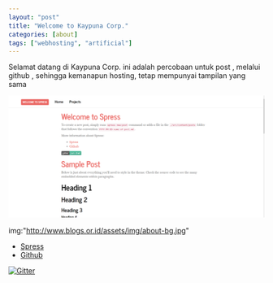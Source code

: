 ```yaml
---
layout: "post"
title: "Welcome to Kaypuna Corp."
categories: [about]
tags: ["webhosting", "artificial"]
---
```

Selamat datang di Kaypuna Corp.
ini adalah percobaan untuk post , melalui github , sehingga kemanapun hosting, tetap mempunyai tampilan yang sama 

![Spresso theme preview](/screenshot.png)

  img:"http://www.blogs.or.id/assets/img/about-bg.jpg"
  
* [Spress](http://spress.yosymfony.com)
* [Github](http://github.com/spress)

[![Gitter](https://badges.gitter.im/Join%20Chat.svg)](https://gitter.im/spress/Spress?utm_source=badge&utm_medium=badge&utm_campaign=pr-badge)
